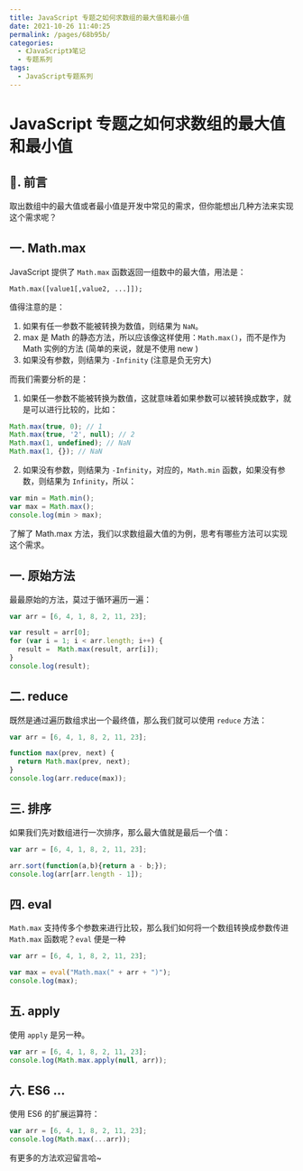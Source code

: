 ```yaml
---
title: JavaScript 专题之如何求数组的最大值和最小值
date: 2021-10-26 11:40:25
permalink: /pages/68b95b/
categories:
  - 《JavaScript》笔记
  - 专题系列
tags:
  - JavaScript专题系列
---
```


# JavaScript 专题之如何求数组的最大值和最小值

## 📖. 前言

取出数组中的最大值或者最小值是开发中常见的需求，但你能想出几种方法来实现这个需求呢？

## 一. Math.max

JavaScript 提供了 `Math.max` 函数返回一组数中的最大值，用法是：

```
Math.max([value1[,value2, ...]]);
```

值得注意的是：

1. 如果有任一参数不能被转换为数值，则结果为 `NaN`。
2. max 是 Math 的静态方法，所以应该像这样使用：`Math.max()`，而不是作为 Math 实例的方法 (简单的来说，就是不使用 new )
3. 如果没有参数，则结果为 `-Infinity` (注意是负无穷大)

而我们需要分析的是：

1. 如果任一参数不能被转换为数值，这就意味着如果参数可以被转换成数字，就是可以进行比较的，比如：

```js
Math.max(true, 0); // 1
Math.max(true, '2', null); // 2
Math.max(1, undefined); // NaN
Math.max(1, {}); // NaN
```

2. 如果没有参数，则结果为 `-Infinity`，对应的，`Math.min` 函数，如果没有参数，则结果为 `Infinity`，所以：

```js
var min = Math.min();
var max = Math.max();
console.log(min > max);
```

了解了 Math.max 方法，我们以求数组最大值的为例，思考有哪些方法可以实现这个需求。

## 一. 原始方法

最最原始的方法，莫过于循环遍历一遍：

```js
var arr = [6, 4, 1, 8, 2, 11, 23];

var result = arr[0];
for (var i = 1; i < arr.length; i++) {
  result =  Math.max(result, arr[i]);
}
console.log(result);
```

## 二. reduce

既然是通过遍历数组求出一个最终值，那么我们就可以使用 `reduce` 方法：

```js
var arr = [6, 4, 1, 8, 2, 11, 23];

function max(prev, next) {
  return Math.max(prev, next);
}
console.log(arr.reduce(max));
```

## 三. 排序

如果我们先对数组进行一次排序，那么最大值就是最后一个值：

```js
var arr = [6, 4, 1, 8, 2, 11, 23];

arr.sort(function(a,b){return a - b;});
console.log(arr[arr.length - 1]);
```

## 四. eval

`Math.max` 支持传多个参数来进行比较，那么我们如何将一个数组转换成参数传进 `Math.max` 函数呢？`eval` 便是一种

```js
var arr = [6, 4, 1, 8, 2, 11, 23];

var max = eval("Math.max(" + arr + ")");
console.log(max);
```

## 五. apply

使用 `apply` 是另一种。

```js
var arr = [6, 4, 1, 8, 2, 11, 23];
console.log(Math.max.apply(null, arr));
```

## 六. ES6 ...

使用 ES6 的扩展运算符：

```js
var arr = [6, 4, 1, 8, 2, 11, 23];
console.log(Math.max(...arr));
```

有更多的方法欢迎留言哈~

